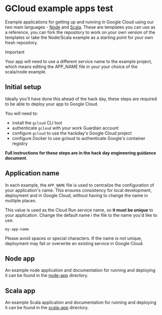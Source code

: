 GCloud example apps test
===================

Example applications for getting up and running in Google Cloud using our two main languages - [Node](https://nodejs.org/en) and [Scala](https://www.scala-lang.org/). These are templates you can use as a reference, you can fork the repository to work on your own version of the templates or take the Node/Scala example as a starting point for your own fresh repository.

> [!IMPORTANT]
> Your app will need to use a different service name to the example project, which means editing the APP_NAME file in your your choice of the scala/node example.

## Initial setup

Ideally you'll have done this ahead of the hack day, these steps are required to be able to deploy your app to Google Cloud.

You will need to:
- install the `gcloud` CLI tool
- authenticate `gcloud` with your work Guardian account
- configure `gcloud` to use the hackday's Google Cloud project
- configure Docker to use gcloud to authenticate Google's container registry

**Full instructions for these steps are in the hack day engineering guidance document**.

## Application name

In each example, the `APP_NAME` file is used to centralize the configuration of your application's name. This ensures consistency for local development, deployment and in Google Cloud, without having to change the name in multiple places.

This value is used as the Cloud Run service name, so **it must be unique** to your application. Change the default name i the file to the name you'd like to use.

    my-app-name

Please avoid spaces or special characters. If the name is not unique, deployment may fail or overwrite an existing service in Google Cloud.

## Node app

An example node application and documentation for running and deploying it can be found in the [node-app](./node-app/) directory.

## Scala app

An example Scala application and documentation for running and deploying it can be found in the [scala-app](./scala-app/) directory.
